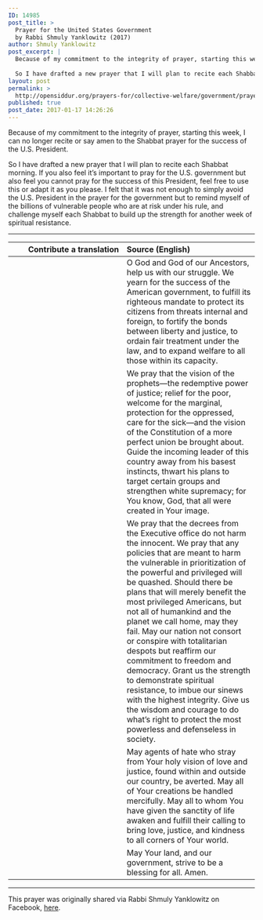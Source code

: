 ```yaml
---
ID: 14985
post_title: >
  Prayer for the United States Government
  by Rabbi Shmuly Yanklowitz (2017)
author: Shmuly Yanklowitz
post_excerpt: |
  Because of my commitment to the integrity of prayer, starting this week, I can no longer recite or say amen to the Shabbat prayer for the success of the U.S. President.
  
  So I have drafted a new prayer that I will plan to recite each Shabbat morning. If you also feel it’s important to pray for the U.S. government but also feel you cannot pray for the success of this President, feel free to use this or adapt it as you please. I felt that it was not enough to simply avoid the U.S. President in the prayer for the government but to remind myself of the billions of vulnerable people who are at risk under his rule, and challenge myself each Shabbat to build up the strength for another week of spiritual resistance.
layout: post
permalink: >
  http://opensiddur.org/prayers-for/collective-welfare/government/prayer-united-states-government-rabbi-shmuly-yanklowitz-2017/
published: true
post_date: 2017-01-17 14:26:26
---
```

Because of my commitment to the integrity of prayer, starting this week, I can no longer recite or say amen to the Shabbat prayer for the success of the U.S. President.

So I have drafted a new prayer that I will plan to recite each Shabbat morning. If you also feel it’s important to pray for the U.S. government but also feel you cannot pray for the success of this President, feel free to use this or adapt it as you please. I felt that it was not enough to simply avoid the U.S. President in the prayer for the government but to remind myself of the billions of vulnerable people who are at risk under his rule, and challenge myself each Shabbat to build up the strength for another week of spiritual resistance.

<hr />

<table style="margin-left: auto;margin-right: auto;" class="draggable">
<thead><tr><th id="x" style="text-align: right;">Contribute a translation</th><th style="text-align: left;">Source (English)</th></tr></thead>
<tbody>
<tr><td style="vertical-align:top;" width="46%">
<div class="liturgy" style="text-align: right;"><span lang="he">

</span></div></td>
 
<td width="53%"><div class="english">
O God and God of our Ancestors, help us with our struggle. We yearn for the success of the American government, to fulfill its righteous mandate to protect its citizens from threats internal and foreign, to fortify the bonds between liberty and justice, to ordain fair treatment under the law, and to expand welfare to all those within its capacity.
</div></td></tr>


<tr><td style="vertical-align:top;" width="46%">
<div class="liturgy"><span lang="he">

</span></div></td>
 
<td width="53%"><div class="english">
We pray that the vision of the prophets—the redemptive power of justice; relief for the poor, welcome for the marginal, protection for the oppressed, care for the sick—and the vision of the Constitution of a more perfect union be brought about. Guide the incoming leader of this country away from his basest instincts, thwart his plans to target certain groups and strengthen white supremacy; for You know, God, that all were created in Your image.
</div></td></tr>


<tr><td style="vertical-align:top;" width="46%">
<div class="liturgy"><span lang="he">

</span></div></td>
 
<td width="53%"><div class="english">
We pray that the decrees from the Executive office do not harm the innocent. We pray that any policies that are meant to harm the vulnerable in prioritization of the powerful and privileged will be quashed. Should there be plans that will merely benefit the most privileged Americans, but not all of humankind and the planet we call home, may they fail. May our nation not consort or conspire with totalitarian despots but reaffirm our commitment to freedom and democracy. Grant us the strength to demonstrate spiritual resistance, to imbue our sinews with the highest integrity. Give us the wisdom and courage to do what’s right to protect the most powerless and defenseless in society.
</div></td></tr>


<tr><td style="vertical-align:top;" width="46%">
<div class="liturgy"><span lang="he">

</span></div></td>
 
<td width="53%"><div class="english">
May agents of hate who stray from Your holy vision of love and justice, found within and outside our country, be averted. May all of Your creations be handled mercifully. May all to whom You have given the sanctity of life awaken and fulfill their calling to bring love, justice, and kindness to all corners of Your world.
</div></td></tr>


<tr><td style="vertical-align:top;" width="46%">
<div class="liturgy"><span lang="he">

</span></div></td>
 
<td width="53%"><div class="english">
May Your land, and our government, strive to be a blessing for all. Amen.
</div></td></tr>
</tbody></table>

<hr />

This prayer was originally shared via Rabbi Shmuly Yanklowitz on Facebook, <a href="https://www.facebook.com/photo.php?fbid=10153980842026307&set=a.488064961306.265270.505586306&type=3">here</a>.